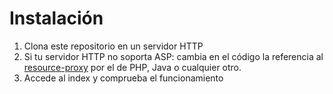 # Instalación

1. Clona este repositorio en un servidor HTTP
2. Si tu servidor HTTP no soporta ASP: cambia en el código la referencia al [resource-proxy](https://github.com/esri/resource-proxy) por el de PHP, Java o cualquier otro.
3. Accede al index y comprueba el funcionamiento
